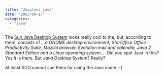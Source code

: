 ```yaml
---
title: "Javaless java"
date: "2003-09-17"
categories: 
  - "java"
---
```


The [Sun Java Desktop System](http://wwws.sun.com/software/learnabout/desktopsystem/index.html) looks really cool to me, but, according to them, consists of _...a GNOME desktop environment, StarOffice Office Productivity Suite, Mozilla browser, Evolution mail and calendar, Java 2 Standard Edition and a Linux operating system..._. Did you spot Java in this? Yes it is there. But _Java_ Desktop System? Really?

At least SCO cannot sue them for using the Java name ;-)
